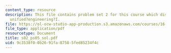 ```yaml
---
content_type: resource
description: This file contains problem set 2 for this course which discusses about
  unified?engineering?I.
file: https://ol-ocw-studio-app-production.s3.amazonaws.com/courses/16-01-unified-engineering-i-ii-iii-iv-fall-2005-spring-2006/9c3538f00b2691fa87585fed85234f4c_s02_ps05_sol.pdf
file_type: application/pdf
resourcetype: Document
title: s02_ps05_sol.pdf
uid: 9c3538f0-0b26-91fa-8758-5fed85234f4c
---
```

